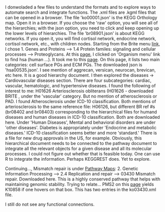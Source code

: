 I donwoladed a few files to understand the formats and to explore ways to automate search and integrate functions. The .xml files are .kgml files that can be opened in a browser. The file 'ko00001.json' is the KEGG Orthology map. Open it in a browser. If you choose the 'raw' option, you will see all of the hierarchies; with the json option, you need to click and keep opening up the lower levels of hierarchies. The file 'br08901.json' is about KEGG networks. If you open it, you will find cortisol network, endocrine network, cortisol network, etc., with children nodes. Starting from the Brite menu [link](https://www.kegg.jp/kegg/brite.html), I chose 1. Genes and Proteins --> 1.4 Protein familes: signaling and cellular processes --> Proteoglycans. At this [page](https://www.kegg.jp/kegg-bin/get_htext?ko00535.keg), I clicked on 'Organism menu' link to find hsa (human ...). It took me to this [page](https://www.kegg.jp/kegg-bin/get_htext?hsa00535). On this page, it lists two main categories: cell surface PGs and ECM PGs. The downloaded json is 'hsa00535.json'. I see mention of aggrecan, versican, neurocan, brevican, etc here. It is a good hierarchy document. I then explored the diseases -> Cardiovascular diseases section. There are four subcategories: cardiac, vascular, hematologic, and hypertensive diseases. I found the following of interest to me:  H01626  Arteriosclerosis obliterans (H01626 - downloaded BRITE , under the 'vascular' category. But no mention of atherosclerosis or PAD.  I found Atherosclerosis under ICD-10 classification. Both mentions of arteriosclerosis to the same reference file: H06126, but different BR ref #s (br08402 and br08403) corresponding to the hierarchical files for humand diseases and human diseases in ICD-10 classification. Both are downloaded here. Under 'Human Diseases', Mental and behavioral disorders are under 'other diseases'. Diabetes is appropriately under 'Endocrine and metabolic diseases.' ICD-10 classification seems better and more 'standard.'  There is a file for new drug approvals in the US, for example. Obviously, this hierarchical document needs to be connected to the pathway document to integrate all the relevant objects for a given disease and all its molecular processes. I could not figure out whether that is feasible today. One can use R to integrate the information. Perhaps KEGGREST does. Yet to explore. 

Continuing..., Mismatch repair is under [Pathway Maps](https://www.kegg.jp/kegg/pathway.html): 2. Genetic Information Processing --> 2.4 Replication and repair --> 03430 Mismatch repair. Downloaded here. This is a highly conserved pathway that helps with maintaining genomic stability. Trying to relate... PMS2 on this [page](https://www.kegg.jp/kegg-bin/show_pathway?map=ko03430&show_description=show) yields K10858 if one hovers on that box. This has two entries in the ko03430.xml file. 

I still do not see any functional connections. 
